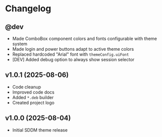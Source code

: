 # Changelog

## @dev
- Made ComboBox component colors and fonts configurable with theme system
- Made login and power buttons adapt to active theme colors
- Replaced hardcoded "Arial" font with `themeConfig.uiFont`
- [DEV] Added debug option to always show session selector

## v1.0.1 (2025-08-06)
- Code cleanup
- Improved code docs
- Added `*.deb` builder
- Created project logo

## v1.0.0 (2025-08-04)
- Initial SDDM theme release
